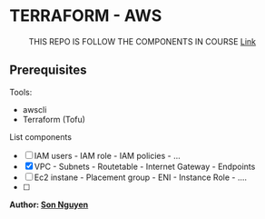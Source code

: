 # TERRAFORM - AWS
<image src="/images/rocket.png" width =15> <image src="/images/rocket.png" width =15>THIS REPO IS FOLLOW THE COMPONENTS IN COURSE [Link](https://www.udemy.com/share/106WtA3@BmB6v11K_U82vm6pn0Heg-8UdLpDDCFdtAB3puKbN4CXwh1rL9DGMSNzY2zr_46Xew==/)

## Prerequisites
Tools:
- awscli
- Terraform (Tofu)

List components
- [ ] IAM users - IAM role - IAM policies - ...
- [x] VPC - Subnets - Routetable - Internet Gateway - Endpoints
- [ ] Ec2 instane - Placement group - ENI - Instance Role - ....
- [ ]

**Author: [Son Nguyen](https://www.linkedin.com/in/son-n-114539152/)**
